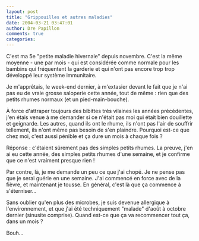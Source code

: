 ```yaml
---
layout: post
title: "Grippouilles et autres maladies"
date: 2004-03-21 03:47:01
author: Dre Papillon
comments: true
categories: 
---
```



C'est ma 5e "petite maladie hivernale" depuis novembre.  C'est la même moyenne - une par mois - qui est considérée comme normale pour les bambins qui fréquentent la garderie et qui n'ont pas encore trop trop développé leur système immunitaire.

Je m'apprêtais, le week-end dernier, à m'extasier devant le fait que je n'ai pas eu de vraie grosse saloperie cette année, tout de même : rien que des petits rhumes normaux (et un pied-main-bouche).

À force d'attraper toujours des bibittes très vilaines les années précédentes, j'en étais venue à me demander si ce n'était pas moi qui était bien douillette et geignarde.  Les autres, quand ils ont le rhume, ils n'ont pas l'air de souffrir tellement, ils n'ont même pas besoin de s'en plaindre.  Pourquoi est-ce que chez moi, c'est aussi pénible et ça dure un mois à chaque fois ?

Réponse : c'étaient sûrement pas des simples petits rhumes.  La preuve, j'en ai eu cette année, des simples petits rhumes d'une semaine, et je confirme que ce n'est vraiment presque rien !

Par contre, là, je me demande un peu ce que j'ai chopé.  Je ne pense pas que je serai guérie en une semaine.  J'ai commencé en force avec de la fièvre, et maintenant je tousse.  En général, c'est là que ça commence à s'éterniser...

Sans oublier qu'en plus des microbes, je suis devenue allergique à l'environnement, et que j'ai été techniquement "malade" d'août à octobre dernier (sinusite comprise).  Quand est-ce que ça va recommencer tout ça, dans un mois ?

Bouh...